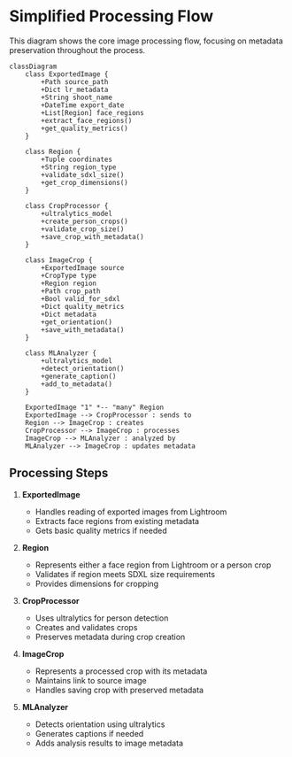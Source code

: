 # Simplified Processing Flow

This diagram shows the core image processing flow, focusing on metadata preservation throughout the process.

```mermaid
classDiagram
    class ExportedImage {
        +Path source_path
        +Dict lr_metadata
        +String shoot_name
        +DateTime export_date
        +List[Region] face_regions
        +extract_face_regions()
        +get_quality_metrics()
    }

    class Region {
        +Tuple coordinates
        +String region_type
        +validate_sdxl_size()
        +get_crop_dimensions()
    }

    class CropProcessor {
        +ultralytics_model
        +create_person_crops()
        +validate_crop_size()
        +save_crop_with_metadata()
    }

    class ImageCrop {
        +ExportedImage source
        +CropType type
        +Region region
        +Path crop_path
        +Bool valid_for_sdxl
        +Dict quality_metrics
        +Dict metadata
        +get_orientation()
        +save_with_metadata()
    }

    class MLAnalyzer {
        +ultralytics_model
        +detect_orientation()
        +generate_caption()
        +add_to_metadata()
    }

    ExportedImage "1" *-- "many" Region
    ExportedImage --> CropProcessor : sends to
    Region --> ImageCrop : creates
    CropProcessor --> ImageCrop : processes
    ImageCrop --> MLAnalyzer : analyzed by
    MLAnalyzer --> ImageCrop : updates metadata
```

## Processing Steps

1. **ExportedImage**
   - Handles reading of exported images from Lightroom
   - Extracts face regions from existing metadata
   - Gets basic quality metrics if needed

2. **Region**
   - Represents either a face region from Lightroom or a person crop
   - Validates if region meets SDXL size requirements
   - Provides dimensions for cropping

3. **CropProcessor**
   - Uses ultralytics for person detection
   - Creates and validates crops
   - Preserves metadata during crop creation

4. **ImageCrop**
   - Represents a processed crop with its metadata
   - Maintains link to source image
   - Handles saving crop with preserved metadata

5. **MLAnalyzer**
   - Detects orientation using ultralytics
   - Generates captions if needed
   - Adds analysis results to image metadata
